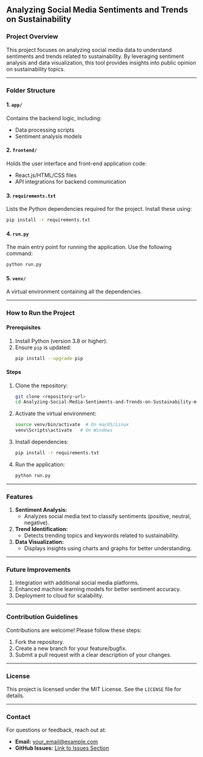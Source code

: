 ## Analyzing Social Media Sentiments and Trends on Sustainability

### Project Overview
This project focuses on analyzing social media data to understand sentiments and trends related to sustainability. By leveraging sentiment analysis and data visualization, this tool provides insights into public opinion on sustainability topics.

---

### Folder Structure

#### 1. **`app/`**
Contains the backend logic, including:
- Data processing scripts
- Sentiment analysis models

#### 2. **`frontend/`**
Holds the user interface and front-end application code:
- React.js/HTML/CSS files
- API integrations for backend communication

#### 3. **`requirements.txt`**
Lists the Python dependencies required for the project. Install these using:
```bash
pip install -r requirements.txt
```

#### 4. **`run.py`**
The main entry point for running the application. Use the following command:
```bash
python run.py
```

#### 5. **`venv/`**
A virtual environment containing all the dependencies.

---

### How to Run the Project

#### Prerequisites
1. Install Python (version 3.8 or higher).
2. Ensure `pip` is updated:
   ```bash
   pip install --upgrade pip
   ```

#### Steps
1. Clone the repository:
   ```bash
   git clone <repository-url>
   cd Analyzing-Social-Media-Sentiments-and-Trends-on-Sustainability-main
   ```
2. Activate the virtual environment:
   ```bash
   source venv/bin/activate  # On macOS/Linux
   venv\Scripts\activate   # On Windows
   ```
3. Install dependencies:
   ```bash
   pip install -r requirements.txt
   ```
4. Run the application:
   ```bash
   python run.py
   ```

---

### Features
1. **Sentiment Analysis:**
   - Analyzes social media text to classify sentiments (positive, neutral, negative).
2. **Trend Identification:**
   - Detects trending topics and keywords related to sustainability.
3. **Data Visualization:**
   - Displays insights using charts and graphs for better understanding.

---

### Future Improvements
1. Integration with additional social media platforms.
2. Enhanced machine learning models for better sentiment accuracy.
3. Deployment to cloud for scalability.

---

### Contribution Guidelines
Contributions are welcome! Please follow these steps:
1. Fork the repository.
2. Create a new branch for your feature/bugfix.
3. Submit a pull request with a clear description of your changes.

---

### License
This project is licensed under the MIT License. See the `LICENSE` file for details.

---

### Contact
For questions or feedback, reach out at:
- **Email:** your_email@example.com
- **GitHub Issues:** [Link to Issues Section](https://github.com/your-repo/issues)


